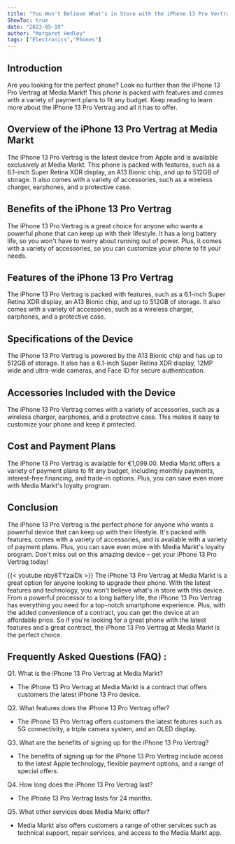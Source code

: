 ```yaml
---
title: "You Won't Believe What's in Store with the iPhone 13 Pro Vertrag at Media Markt!"
ShowToc: true 
date: "2023-05-19"
author: "Margaret Hedley" 
tags: ["Electronics","Phones"]
---
```

## Introduction
Are you looking for the perfect phone? Look no further than the iPhone 13 Pro Vertrag at Media Markt! This phone is packed with features and comes with a variety of payment plans to fit any budget. Keep reading to learn more about the iPhone 13 Pro Vertrag and all it has to offer. 

## Overview of the iPhone 13 Pro Vertrag at Media Markt
The iPhone 13 Pro Vertrag is the latest device from Apple and is available exclusively at Media Markt. This phone is packed with features, such as a 6.1-inch Super Retina XDR display, an A13 Bionic chip, and up to 512GB of storage. It also comes with a variety of accessories, such as a wireless charger, earphones, and a protective case. 

## Benefits of the iPhone 13 Pro Vertrag
The iPhone 13 Pro Vertrag is a great choice for anyone who wants a powerful phone that can keep up with their lifestyle. It has a long battery life, so you won't have to worry about running out of power. Plus, it comes with a variety of accessories, so you can customize your phone to fit your needs. 

## Features of the iPhone 13 Pro Vertrag
The iPhone 13 Pro Vertrag is packed with features, such as a 6.1-inch Super Retina XDR display, an A13 Bionic chip, and up to 512GB of storage. It also comes with a variety of accessories, such as a wireless charger, earphones, and a protective case. 

## Specifications of the Device
The iPhone 13 Pro Vertrag is powered by the A13 Bionic chip and has up to 512GB of storage. It also has a 6.1-inch Super Retina XDR display, 12MP wide and ultra-wide cameras, and Face ID for secure authentication. 

## Accessories Included with the Device
The iPhone 13 Pro Vertrag comes with a variety of accessories, such as a wireless charger, earphones, and a protective case. This makes it easy to customize your phone and keep it protected. 

## Cost and Payment Plans
The iPhone 13 Pro Vertrag is available for €1,099.00. Media Markt offers a variety of payment plans to fit any budget, including monthly payments, interest-free financing, and trade-in options. Plus, you can save even more with Media Markt's loyalty program. 

## Conclusion
The iPhone 13 Pro Vertrag is the perfect phone for anyone who wants a powerful device that can keep up with their lifestyle. It's packed with features, comes with a variety of accessories, and is available with a variety of payment plans. Plus, you can save even more with Media Markt's loyalty program. Don't miss out on this amazing device – get your iPhone 13 Pro Vertrag today!

{{< youtube nby8TYzaiDk >}} 
The iPhone 13 Pro Vertrag at Media Markt is a great option for anyone looking to upgrade their phone. With the latest features and technology, you won't believe what's in store with this device. From a powerful processor to a long battery life, the iPhone 13 Pro Vertrag has everything you need for a top-notch smartphone experience. Plus, with the added convenience of a contract, you can get the device at an affordable price. So if you're looking for a great phone with the latest features and a great contract, the iPhone 13 Pro Vertrag at Media Markt is the perfect choice.

## Frequently Asked Questions (FAQ) :
Q1. What is the iPhone 13 Pro Vertrag at Media Markt?
- The iPhone 13 Pro Vertrag at Media Markt is a contract that offers customers the latest iPhone 13 Pro device.

Q2. What features does the iPhone 13 Pro Vertrag offer?
- The iPhone 13 Pro Vertrag offers customers the latest features such as 5G connectivity, a triple camera system, and an OLED display.

Q3. What are the benefits of signing up for the iPhone 13 Pro Vertrag?
- The benefits of signing up for the iPhone 13 Pro Vertrag include access to the latest Apple technology, flexible payment options, and a range of special offers.

Q4. How long does the iPhone 13 Pro Vertrag last?
- The iPhone 13 Pro Vertrag lasts for 24 months.

Q5. What other services does Media Markt offer?
- Media Markt also offers customers a range of other services such as technical support, repair services, and access to the Media Markt app.


